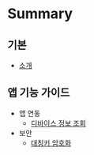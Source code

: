 # Summary

## 기본
* [소개](README.md)

## 앱 기능 가이드
* 앱 연동
  * [디바이스 정보 조회](function/device/info.md)
* 보안
  * [대칭키 암호화](function/crypto.md) 
    

